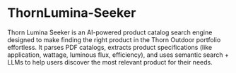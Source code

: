 # ThornLumina-Seeker
Thorn Lumina Seeker is an AI-powered product catalog search engine designed to make finding the right product in the Thorn Outdoor portfolio effortless. It parses PDF catalogs, extracts product specifications (like application, wattage, luminous flux, efficiency), and uses semantic search + LLMs to help users discover the most relevant product for their needs.
